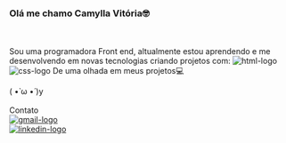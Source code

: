 ### Olá me chamo Camylla Vitória🤓
<br>
<br>
Sou uma programadora Front end, altualmente estou aprendendo e me desenvolvendo em novas tecnologias criando projetos com:

 <img src="https://img.shields.io/badge/HTML5-E34F26?style=for-the-badge&logo=html5&logoColor=white" alt="html-logo"/>

<img src="https://img.shields.io/badge/CSS3-1572B6?style=for-the-badge&logo=css3&logoColor=white" alt="css-logo"/>
De uma olhada em meus projetos💻

( •̀ ω •́ )y
<br>
<br>
Contato
<br>
<a href="camyllavitoriadev@gmail.com"><img src="https://img.shields.io/badge/Gmail-D14836?style=for-the-badge&logo=gmail&logoColor=white" alt="gmail-logo"><a/>
<br>
<a href="https://www.linkedin.com/in/camylla-vitoria/"><img src="https://img.shields.io/badge/LinkedIn-0077B5?style=for-the-badge&logo=linkedin&logoColor=white" alt="linkedin-logo"></a>






